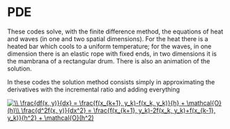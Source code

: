 # PDE
These codes solve, with the finite difference method, the equations of heat and waves (in one and two spatial dimensions). For the heat there is a heated bar which cools to a uniform temperature; for the waves, in one dimension there is an elastic rope with fixed ends, in two dimensions it is the mambrana of a rectangular drum.
There is also an animation of the solution.

In these codes the solution method consists simply in approximating the derivatives with the incremental ratio and adding everything


<a href="https://www.codecogs.com/eqnedit.php?latex=\\&space;\frac{df(x,&space;y)}{dx}&space;=&space;\frac{f(x_{k&plus;1},&space;y_k)-f(x_k,&space;y_k)}{h}&space;&plus;&space;\mathcal{O}(h)\\&space;\frac{d^2f(x,&space;y)}{dx^2}&space;=&space;\frac{f(x_{k&plus;1},&space;y_k)-2f(x_k,&space;y_k)&plus;f(x_{k-1},&space;y_k)}{h^2}&space;&plus;&space;\mathcal{O}(h^2)" target="_blank"><img src="https://latex.codecogs.com/gif.latex?\\&space;\frac{df(x,&space;y)}{dx}&space;=&space;\frac{f(x_{k&plus;1},&space;y_k)-f(x_k,&space;y_k)}{h}&space;&plus;&space;\mathcal{O}(h)\\&space;\frac{d^2f(x,&space;y)}{dx^2}&space;=&space;\frac{f(x_{k&plus;1},&space;y_k)-2f(x_k,&space;y_k)&plus;f(x_{k-1},&space;y_k)}{h^2}&space;&plus;&space;\mathcal{O}(h^2)" title="\\ \frac{df(x, y)}{dx} = \frac{f(x_{k+1}, y_k)-f(x_k, y_k)}{h} + \mathcal{O}(h)\\ \frac{d^2f(x, y)}{dx^2} = \frac{f(x_{k+1}, y_k)-2f(x_k, y_k)+f(x_{k-1}, y_k)}{h^2} + \mathcal{O}(h^2)" /></a>
